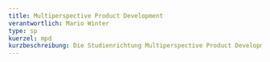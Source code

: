 ```yaml
---
title: Multiperspective Product Development
verantwortlich: Mario Winter
type: sp
kuerzel: mpd
kurzbeschreibung: Die Studienrichtung Multiperspective Product Development bereitet die Studierenden auf die für Projekte der Medieninformatik typische Heterogenität vor, welche von der methodischen über die technologische bis hin insbesondere zur „menschlichen“ und wirtschaftlichen Komponente reicht. In jeder dieser Komponenten treffen Stakeholder mit jeweils eigenen Perspektiven aufeinander, die durch ihre Fachspra-che, Methoden und Techniken sowie entsprechende Fähigkeiten, Verantwortlichkeiten und Kompetenzen definiert werden. Die Schnittstellen zwischen den Perspektiven sind in der Regel nicht offensichtlich, weil das Wissen in jeder auf unterschiedliche Weise dargestellt wird. Die Studieninhalte sind interdisziplinär angelegt und berücksichtigen dabei die jeweiligen sozialen, technologischen und wirtschaftlichen Rahmenbedingungen. Studienziel ist die Qualifikation zur Arbeit in sowie Organisation und Führung von solchen Projekten auf breiter wissenschaftlicher Grundlage.
---
```


